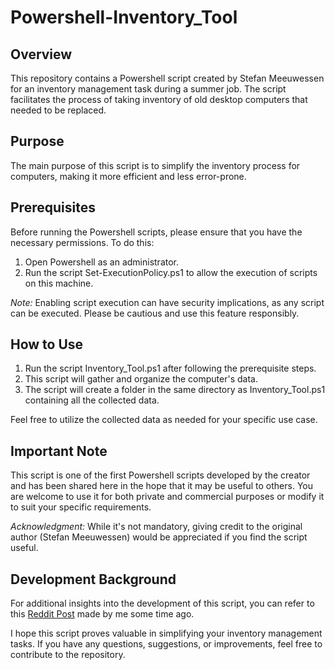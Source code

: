 # Powershell-Inventory_Tool
## Overview
This repository contains a Powershell script created by Stefan Meeuwessen for an inventory management task during a summer job. The script facilitates the process of taking inventory of old desktop computers that needed to be replaced.

## Purpose
The main purpose of this script is to simplify the inventory process for computers, making it more efficient and less error-prone.

## Prerequisites
Before running the Powershell scripts, please ensure that you have the necessary permissions. To do this:
1. Open Powershell as an administrator.
2. Run the script Set-ExecutionPolicy.ps1 to allow the execution of scripts on this machine.

*Note:* Enabling script execution can have security implications, as any script can be executed. Please be cautious and use this feature responsibly.

## How to Use
1. Run the script Inventory_Tool.ps1 after following the prerequisite steps.
2. This script will gather and organize the computer's data.
3. The script will create a folder in the same directory as Inventory_Tool.ps1 containing all the collected data.

Feel free to utilize the collected data as needed for your specific use case.

## Important Note
This script is one of the first Powershell scripts developed by the creator and has been shared here in the hope that it may be useful to others. You are welcome to use it for both private and commercial purposes or modify it to suit your specific requirements.

*Acknowledgment:* While it's not mandatory, giving credit to the original author (Stefan Meeuwessen) would be appreciated if you find the script useful.

## Development Background
For additional insights into the development of this script, you can refer to this [Reddit Post](https://www.reddit.com/r/PowerShell/comments/izfjh0/so_im_a_new_ps_user_and_i_made_this_script_mind/) made by me some time ago.

I hope this script proves valuable in simplifying your inventory management tasks. If you have any questions, suggestions, or improvements, feel free to contribute to the repository.
